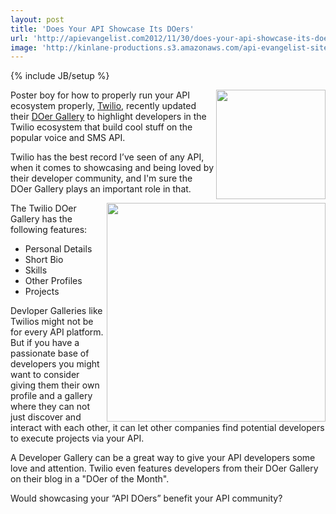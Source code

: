 ```yaml
---
layout: post
title: 'Does Your API Showcase Its DOers'
url: 'http://apievangelist.com2012/11/30/does-your-api-showcase-its-doers/'
image: 'http://kinlane-productions.s3.amazonaws.com/api-evangelist-site/blog/twilio-doers-gallery.png'
---
```

{% include JB/setup %}
<p>
     <a href="http://www.twilio.com/"><img src="https://s3.amazonaws.com/kinlane-productions/api-evangelist/twilio/Twilio-Logo.png"  width="175" align="right" /></a>
</p>
<p>
     Poster boy for how to properly run your API ecosystem properly, <a title="Twilio" href="http://www.twilio.com/">Twilio</a>, recently updated their <a href="http://www.twilio.com/doers">DOer Gallery</a> to highlight developers in the Twilio ecosystem that build cool stuff on the popular voice and SMS API.
</p>
<p>
     Twilio has the best record I’ve seen of any API, when it comes to showcasing and being loved by their developer community, and I'm sure the DOer Gallery plays an important role in that.
</p>
<p>
     <a href="http://www.twilio.com/doers"><img src="https://s3.amazonaws.com/kinlane-productions/api-evangelist/twilio/twilio-doers-gallery.png"  width="350" align="right" /></a>
</p>
<p>
     The Twilio DOer Gallery has the following features:
</p>
<ul >
     <li>Personal Details
     </li>
     <li>Short Bio
     </li>
     <li>Skills
     </li>
     <li>Other Profiles
     </li>
     <li>Projects
     </li>
</ul>
<p>
     Devloper Galleries like Twilios might not be for every API platform. But if you have a passionate base of developers you might want to consider giving them their own profile and a gallery where they can not just discover and interact with each other, it can let other companies find potential developers to execute projects via your API.
</p>
<p>
     A Developer Gallery can be a great way to give your API developers some love and attention. Twilio even features developers from their DOer Gallery on their blog in a "DOer of the Month".
</p>
<p>
     Would showcasing your “API DOers” benefit your API community?
</p>
